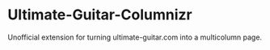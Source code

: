 Ultimate-Guitar-Columnizr
=========================

Unofficial extension for turning ultimate-guitar.com into a multicolumn page.
